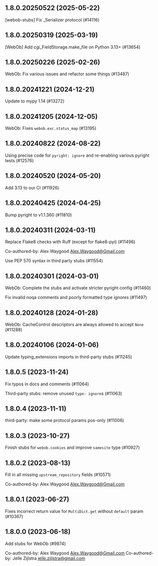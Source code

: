 ## 1.8.0.20250522 (2025-05-22)

[webob-stubs] Fix _Serializer protocol  (#14116)

## 1.8.0.20250319 (2025-03-19)

[WebOb] Add cgi_FieldStorage.make_file on Python 3.13+ (#13654)

## 1.8.0.20250226 (2025-02-26)

WebOb: Fix various issues and refactor some things (#13487)

## 1.8.0.20241221 (2024-12-21)

Update to mypy 1.14 (#13272)

## 1.8.0.20241205 (2024-12-05)

WebOb: Fixes `webob.exc.status_map` (#13195)

## 1.8.0.20240822 (2024-08-22)

Using precise code for `pyright: ignore` and re-enabling various pyright tests (#12576)

## 1.8.0.20240520 (2024-05-20)

Add 3.13 to our CI (#11926)

## 1.8.0.20240425 (2024-04-25)

Bump pyright to v1.1.360 (#11810)

## 1.8.0.20240311 (2024-03-11)

Replace Flake8 checks with Ruff (except for flake8-pyi) (#11496)

Co-authored-by: Alex Waygood <Alex.Waygood@Gmail.com>

Use PEP 570 syntax in third party stubs (#11554)

## 1.8.0.20240301 (2024-03-01)

WebOb: Complete the stubs and activate stricter pyright config (#11460)

Fix invalid noqa comments and poorly formatted type ignores (#11497)

## 1.8.0.20240128 (2024-01-28)

WebOb: CacheControl descriptors are always allowed to accept `None` (#11288)

## 1.8.0.20240106 (2024-01-06)

Update typing_extensions imports in third-party stubs (#11245)

## 1.8.0.5 (2023-11-24)

Fix typos in docs and comments (#11064)

Third-party stubs: remove unused `type: ignore`s (#11063)

## 1.8.0.4 (2023-11-11)

third-party: make some protocol params pos-only (#11006)

## 1.8.0.3 (2023-10-27)

Finish stubs for `webob.cookies` and improve `samesite` type (#10927)

## 1.8.0.2 (2023-08-13)

Fill in all missing `upstream_repository` fields (#10571)

Co-authored-by: Alex Waygood <Alex.Waygood@Gmail.com>

## 1.8.0.1 (2023-06-27)

Fixes incorrect return value for `MultiDict.get` without `default` param (#10367)

## 1.8.0.0 (2023-06-18)

Add stubs for WebOb (#9874)

Co-authored-by: Alex Waygood <Alex.Waygood@Gmail.com>
Co-authored-by: Jelle Zijlstra <jelle.zijlstra@gmail.com>

